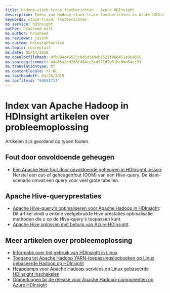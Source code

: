 ```yaml
---
title: Hadoop-stack-trace foutberichten - Azure HDInsight
description: Index van Hadoop-stack-trace foutberichten in Azure HDInsight. Zoek de fout in de lijst om te zien met informatie over probleemoplossing.
keywords: stack-trace, foutberichten
ms.service: hdinsight
author: hrasheed-msft
ms.author: hrasheed
ms.reviewer: jasonh
ms.custom: hdinsightactive
ms.topic: conceptual
ms.date: 05/14/2018
ms.openlocfilehash: 0fb884c46525c0d5d14deb1521f086451a969656
ms.sourcegitcommit: 44a85a2ed288f484cc3cdf71d9b51bc0be64cc33
ms.translationtype: MT
ms.contentlocale: nl-NL
ms.lasthandoff: 04/28/2019
ms.locfileid: "64691713"
---
```

# <a name="index-of-apache-hadoop-in-hdinsight-troubleshooting-articles"></a>Index van Apache Hadoop in HDInsight artikelen over probleemoplossing
Artikelen zijn geordend op typen fouten.

## <a name="out-of-memory-error"></a>Fout door onvoldoende geheugen
* [Een Apache Hive fout door onvoldoende geheugen in HDInsight lossen](hdinsight-hadoop-hive-out-of-memory-error-oom.md): Herstel een out-of geheugenfout (OOM) van een Hive-query. De klant-scenario omvat een query voor veel grote tabellen.

## <a name="apache-hive-query-performance"></a>Apache Hive-queryprestaties
* [Apache Hive-query's optimaliseren voor Apache Hadoop in HDInsight](hdinsight-hadoop-optimize-hive-query.md): Dit artikel vindt u enkele veelgebruikte Hive prestaties optimalisatie methoden die u op de Hive-query's toepassen kunt.
* [Apache Hive oplossen met behulp van Azure HDInsight](hdinsight-troubleshoot-hive.md).

## <a name="more-troubleshooting-articles"></a>Meer artikelen over probleemoplossing
* [Informatie over het gebruik van HDInsight in Linux](hdinsight-hadoop-linux-information.md)
* [Toegang tot Apache Hadoop YARN-toepassingslogboeken op Linux gebaseerde Hadoop op HDInsight](hdinsight-hadoop-access-yarn-app-logs-linux.md)
* [Heapdumps voor Apache Hadoop-services op Linux gebaseerde HDInsight inschakelen](hdinsight-hadoop-collect-debug-heap-dump-linux.md)
* [Opmerkingen bij de release voor Apache Hadoop-componenten op Azure HDInsight](hdinsight-release-notes.md)

